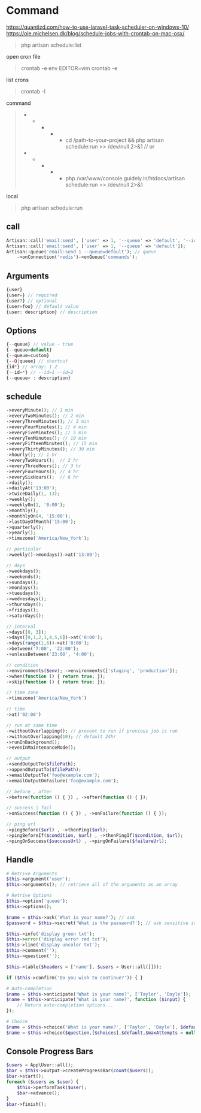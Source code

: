 # Command
https://quantizd.com/how-to-use-laravel-task-scheduler-on-windows-10/
https://ole.michelsen.dk/blog/schedule-jobs-with-crontab-on-mac-osx/

> php artisan schedule:list

open cron file
> crontab -e
> env EDITOR=vim crontab -e

list crons
> crontab -l

command
> * * * * * cd /path-to-your-project && php artisan schedule:run >> /dev/null 2>&1
// or
> * * * * * php /var/www/console.guidely.in/htdocs/artisan schedule:run >> /dev/null 2>&1

local
> php artisan schedule:run

## call
```php
Artisan::call('email:send', ['user' => 1, '--queue' => 'default', '--id' => [5], '--force' => true ]);
Artisan::call('email:send', ['user' => 1, '--queue' => 'default']);
Artisan::queue('email:send 1 --queue=default'); // queue
	->onConnection('redis')->onQueue('commands');
```

## Arguments
```php
{user}
{user=} // required
{user?} // optional
{user=foo} // default value
{user: description} // description
```

## Options
```php
{--queue} // value - true
{--queue=default}
{--queue=custom}
{--Q|queue} // shortcut
{id*} // array: 1 2
{--id=*} // --id=1 --id=2
{--queue= : description}
```

## schedule
```php
->everyMinute(); // 1 min
->everyTwoMinutes(); // 2 min
->everyThreeMinutes(); // 3 min
->everyFourMinutes(); // 4 min
->everyFiveMinutes(); // 5 min
->everyTenMinutes(); // 10 min
->everyFifteenMinutes(); // 15 min
->everyThirtyMinutes();	// 30 min
->hourly();	// 1 hr
->everyTwoHours();	// 2 hr
->everyThreeHours(); // 3 hr
->everyFourHours();	// 4 hr
->everySixHours();	// 6 hr
->daily();
->dailyAt('13:00');
->twiceDaily(1, 13);
->weekly();
->weeklyOn(1, '8:00');
->monthly();
->monthlyOn(4, '15:00');
->lastDayOfMonth('15:00');
->quarterly();
->yearly();
->timezone('America/New_York');

// particular
->weekly()->mondays()->at('13:00');

// days
->weekdays();
->weekends();
->sundays();
->mondays();
->tuesdays();
->wednesdays();
->thursdays();
->fridays();
->saturdays();

// interval
->days([0, 3]);
->days([0,1,2,3,4,5,6])->at('8:00');
->days(range(1,6))->at('8:00');
->between('7:00', '22:00');
->unlessBetween('23:00', '4:00');

// condition
->environments($env); ->environments(['staging', 'production']);
->when(function () { return true; });
->skip(function () { return true; });

// time zone
->timezone('America/New_York')

// time
->at('02:00')

// run at same time
->withoutOverlapping(); // prevent to run if previous job is run
->withoutOverlapping(10); // default 24hr
->runInBackground();
->evenInMaintenanceMode();

// output
->sendOutputTo($filePath);
->appendOutputTo($filePath);
->emailOutputTo('foo@example.com');
->emailOutputOnFailure('foo@example.com');

// before , after
->before(function () { }) , ->after(function () { });

// success | fail
->onSuccess(function () { }) , ->onFailure(function () { });

// ping url
->pingBefore($url) , ->thenPing($url);
->pingBeforeIf($condition, $url) , ->thenPingIf($condition, $url);
->pingOnSuccess($successUrl) , ->pingOnFailure($failureUrl);
```

## Handle
```php
# Retrive Arguments
$this->argument('user');
$this->arguments(); // retrieve all of the arguments as an array

# Retrive Options
$this->option('queue');
$this->options();

$name = $this->ask('What is your name?'); // ask
$password = $this->secret('What is the password?'); // ask sensitive information

$this->info('display green txt');
$this->error('display error red txt');
$this->line('display uncolor txt');
$this->comment('');
$this->question('');

$this->table($headers = ['name'], $users = User::all([]));

if ($this->confirm('Do you wish to continue?')) { }

# Auto-completion
$name = $this->anticipate('What is your name?', ['Taylor', 'Dayle']);
$name = $this->anticipate('What is your name?', function ($input) {
    // Return auto-completion options...
});

# Choice
$name = $this->choice('What is your name?', ['Taylor', 'Dayle'], $defaultIndex = 0);
$name = $this->choice($question,[$choices],$default,$maxAttempts = null,$allowMultipleSelections = false);
```

## Console Progress Bars
```php
$users = App\User::all();
$bar = $this->output->createProgressBar(count($users));
$bar->start();
foreach ($users as $user) {
    $this->performTask($user);
    $bar->advance();
}
$bar->finish();
```
